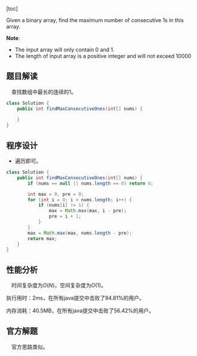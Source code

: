 [toc]

Given a binary array, find the maximum number of consecutive 1s in this array.



**Note**:

* The input array will only contain $0$ and $1$.
* The length of input array is a positive integer and will not exceed $10000$



## 题目解读

&emsp;查找数组中最长的连续的$1$。

```java
class Solution {
    public int findMaxConsecutiveOnes(int[] nums) {
        
    }
}
```

## 程序设计

* 遍历即可。

```java
class Solution {
    public int findMaxConsecutiveOnes(int[] nums) {
        if (nums == null || nums.length == 0) return 0;

        int max = 0, pre = 0;
        for (int i = 0; i < nums.length; i++) {
            if (nums[i] != 1) {
                max = Math.max(max, i - pre);
                pre = i + 1;
            }
        }
        max = Math.max(max, nums.length - pre);
        return max;
    }
}
```

## 性能分析

&emsp;时间复杂度为$O(N)$，空间复杂度为$O(1)$。

执行用时：2ms，在所有java提交中击败了94.81%的用户。

内存消耗：40.5MB，在所有java提交中击败了56.42%的用户。

## 官方解题

&emsp;官方思路类似。